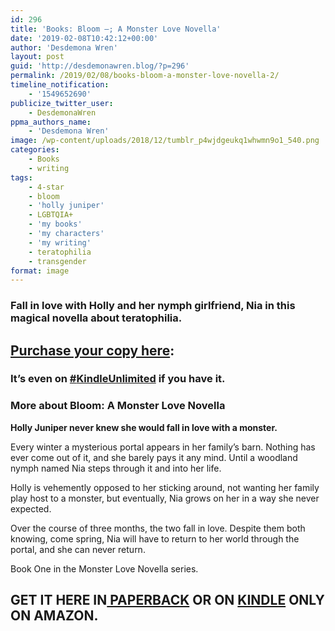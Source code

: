 ```yaml
---
id: 296
title: 'Books: Bloom –; A Monster Love Novella'
date: '2019-02-08T10:42:12+00:00'
author: 'Desdemona Wren'
layout: post
guid: 'http://desdemonawren.blog/?p=296'
permalink: /2019/02/08/books-bloom-a-monster-love-novella-2/
timeline_notification:
    - '1549652690'
publicize_twitter_user:
    - DesdemonaWren
ppma_authors_name:
    - 'Desdemona Wren'
image: /wp-content/uploads/2018/12/tumblr_p4wjdgeukq1whwmn9o1_540.png
categories:
    - Books
    - writing
tags:
    - 4-star
    - bloom
    - 'holly juniper'
    - LGBTQIA+
    - 'my books'
    - 'my characters'
    - 'my writing'
    - teratophilia
    - transgender
format: image
---
```


### Fall in love with Holly and her nymph girlfriend, Nia in this magical novella about teratophilia. 

## [Purchase your copy here](https://amazon.com/Bloom-Monster-Novella-Desdemona-Wren-ebook/dp/B07B4SLH9S):

### It’s even on [\#**KindleUnlimited**](https://twitter.com/hashtag/KindleUnlimited?src=hash) if you have it. 

### More about Bloom: A Monster Love Novella

**Holly Juniper never knew she would fall in love with a monster.**

Every winter a mysterious portal appears in her family’s barn. Nothing has ever come out of it, and she barely pays it any mind. Until a woodland nymph named Nia steps through it and into her life.

Holly is vehemently opposed to her sticking around, not wanting her family play host to a monster, but eventually, Nia grows on her in a way she never expected.

Over the course of three months, the two fall in love. Despite them both knowing, come spring, Nia will have to return to her world through the portal, and she can never return.

Book One in the Monster Love Novella series.

## GET IT HERE IN[ PAPERBACK](https://t.umblr.com/redirect?z=https%3A%2F%2Fsmile.amazon.com%2Fdp%2F1980433933%2Fref%3Dla_B07B4WG4S8_1_2%3Fs%3Dbooks%26ie%3DUTF8%26qid%3D1519960208%26sr%3D1-2&t=ZDU3ZmVjOThjNzhlYjNkYjE3YWViZTNkZTE1ODllMGEzZWVkMjdhZCxLMUpwbHpxRg%3D%3D&b=t%3AcXTjrja0lF0BIhUKsDmOJQ&p=https%3A%2F%2Foui-je-suis-garbage.tumblr.com%2Fpost%2F171616668310%2Foui-je-suis-garbage-wholesaleromance-bloom-a&m=0) OR ON [KINDLE](https://t.umblr.com/redirect?z=https%3A%2F%2Fsmile.amazon.com%2Fdp%2FB07B4SLH9S%3Fsa-no-redirect%3D1&t=MjQxY2E4MGJlZDczYjI4NTk3YjVmODkwYWI3ZWRlMGI5NTQyNTI2NSxLMUpwbHpxRg%3D%3D&b=t%3AcXTjrja0lF0BIhUKsDmOJQ&p=https%3A%2F%2Foui-je-suis-garbage.tumblr.com%2Fpost%2F171616668310%2Foui-je-suis-garbage-wholesaleromance-bloom-a&m=0) ONLY ON AMAZON.